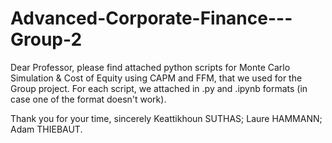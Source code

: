 # Advanced-Corporate-Finance---Group-2
Dear Professor, please find attached python scripts for Monte Carlo Simulation & Cost of Equity using CAPM and FFM, that we used for the Group project.
For each script, we attached in .py and .ipynb formats (in case one of the format doesn't work).

Thank you for your time,
sincerely
Keattikhoun SUTHAS; Laure HAMMANN; Adam THIEBAUT.
